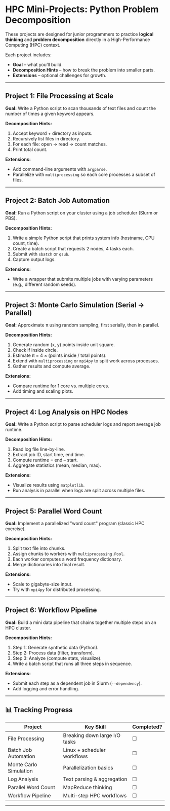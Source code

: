 # HPC Mini-Projects: Python Problem Decomposition

These projects are designed for junior programmers to practice **logical thinking** and **problem decomposition** directly in a High-Performance Computing (HPC) context.  

Each project includes:
- **Goal** – what you’ll build.  
- **Decomposition Hints** – how to break the problem into smaller parts.  
- **Extensions** – optional challenges for growth.  

---

## Project 1: File Processing at Scale
**Goal:** Write a Python script to scan thousands of text files and count the number of times a given keyword appears.  

**Decomposition Hints:**
1. Accept keyword + directory as inputs.  
2. Recursively list files in directory.  
3. For each file: open → read → count matches.  
4. Print total count.  

**Extensions:**
- Add command-line arguments with `argparse`.  
- Parallelize with `multiprocessing` so each core processes a subset of files.  

---

## Project 2: Batch Job Automation
**Goal:** Run a Python script on your cluster using a job scheduler (Slurm or PBS).  

**Decomposition Hints:**
1. Write a simple Python script that prints system info (hostname, CPU count, time).  
2. Create a batch script that requests 2 nodes, 4 tasks each.  
3. Submit with `sbatch` or `qsub`.  
4. Capture output logs.  

**Extensions:**
- Write a wrapper that submits multiple jobs with varying parameters (e.g., different random seeds).  

---

## Project 3: Monte Carlo Simulation (Serial → Parallel)
**Goal:** Approximate π using random sampling, first serially, then in parallel.  

**Decomposition Hints:**
1. Generate random (x, y) points inside unit square.  
2. Check if inside circle.  
3. Estimate π = 4 × (points inside / total points).  
4. Extend with `multiprocessing` or `mpi4py` to split work across processes.  
5. Gather results and compute average.  

**Extensions:**
- Compare runtime for 1 core vs. multiple cores.  
- Add timing and scaling plots.  

---

## Project 4: Log Analysis on HPC Nodes
**Goal:** Write a Python script to parse scheduler logs and report average job runtime.  

**Decomposition Hints:**
1. Read log file line-by-line.  
2. Extract job ID, start time, end time.  
3. Compute runtime = end – start.  
4. Aggregate statistics (mean, median, max).  

**Extensions:**
- Visualize results using `matplotlib`.  
- Run analysis in parallel when logs are split across multiple files.  

---

## Project 5: Parallel Word Count
**Goal:** Implement a parallelized "word count" program (classic HPC exercise).  

**Decomposition Hints:**
1. Split text file into chunks.  
2. Assign chunks to workers with `multiprocessing.Pool`.  
3. Each worker computes a word frequency dictionary.  
4. Merge dictionaries into final result.  

**Extensions:**
- Scale to gigabyte-size input.  
- Try with `mpi4py` for distributed processing.  

---

## Project 6: Workflow Pipeline
**Goal:** Build a mini data pipeline that chains together multiple steps on an HPC cluster.  

**Decomposition Hints:**
1. Step 1: Generate synthetic data (Python).  
2. Step 2: Process data (filter, transform).  
3. Step 3: Analyze (compute stats, visualize).  
4. Write a batch script that runs all three steps in sequence.  

**Extensions:**
- Submit each step as a dependent job in Slurm (`--dependency`).  
- Add logging and error handling.  

---

## 📊 Tracking Progress

| Project | Key Skill | Completed? |
|---------|-----------|------------|
| File Processing | Breaking down large I/O tasks | ☐ |
| Batch Job Automation | Linux + scheduler workflows | ☐ |
| Monte Carlo Simulation | Parallelization basics | ☐ |
| Log Analysis | Text parsing & aggregation | ☐ |
| Parallel Word Count | MapReduce thinking | ☐ |
| Workflow Pipeline | Multi-step HPC workflows | ☐ |

---
